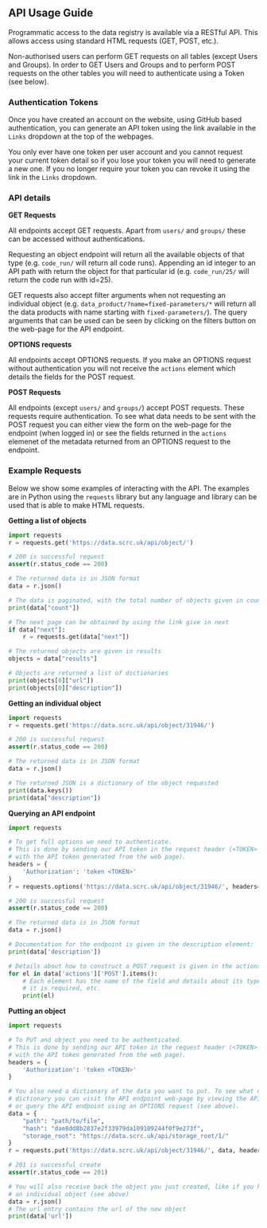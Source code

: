 ## API Usage Guide

Programmatic access to the data registry is available via a RESTful API.
This allows access using standard HTML requests (GET, POST, etc.).

Non-authorised users can perform GET requests on all tables (except Users and Groups).
In order to GET Users and Groups and to perform POST requests on the other tables you
will need to authenticate using a Token (see below).

### Authentication Tokens

Once you have created an account on the website, using GitHub based authentication,
you can generate an API token using the link available in the `Links` dropdown at
the top of the webpages.

You only ever have one token per user account and you cannot request your current token
detail so if you lose your token you will need to generate a new one. If you no longer 
require your token you can revoke it using the link in the `Links` dropdown.

### API details

**GET Requests**

All endpoints accept GET requests. Apart from `users/` and `groups/` these can
be accessed without authentications.

Requesting an object endpoint will return all
the available objects of that type (e.g. `code_run/` will return all code runs).
Appending an id integer to an API path with return the object for that particular
id (e.g. `code_run/25/` will return the code run with id=25).

GET requests also accept filter arguments when not requesting an individual object
(e.g. `data_product/?name=fixed-parameters/*` will return all the data products with
name starting with `fixed-parameters/`).  The query arguments that can be used can be
seen by clicking on the filters button on the web-page for the API endpoint.

**OPTIONS requests**

All endpoints accept OPTIONS requests. If you make an OPTIONS request without
authentication you will not receive the `actions` element which details the fields
for the POST request.

**POST Requests**

All endpoints (except `users/` and `groups/`) accept POST requests. These requests
require authentication. To see what data needs to be sent with the POST request you can
either view the form on the web-page for the endpoint (when logged in) or see the fields
returned in the `actions` elemenet of the metadata returned from an OPTIONS request to
the endpoint. 

### Example Requests

Below we show some examples of interacting with the API. The examples are in Python
using the `requests` library but any language and library can be used that is able to make HTML
requests.

**Getting a list of objects**

```python
import requests
r = requests.get('https://data.scrc.uk/api/object/')

# 200 is successful request
assert(r.status_code == 200)

# The returned data is in JSON format
data = r.json()

# The data is paginated, with the total number of objects given in count
print(data["count"])

# The next page can be obtained by using the link give in next
if data["next"]:
    r = requests.get(data["next"])

# The returned objects are given in results
objects = data["results"]

# Objects are returned a list of dictionaries
print(objects[0]["url"])
print(objects[0]["description"])
```

**Getting an individual object**

```python
import requests
r = requests.get('https://data.scrc.uk/api/object/31946/')

# 200 is successful request
assert(r.status_code == 200)

# The returned data is in JSON format
data = r.json()

# The returned JSON is a dictionary of the object requested
print(data.keys())
print(data["description"])
```

**Querying an API endpoint**

```python
import requests

# To get full options we need to authenticate.
# This is done by sending our API token in the request header (<TOKEN> should be repleaced
# with the API token generated from the web page).
headers = {
    'Authorization': 'token <TOKEN>'
}
r = requests.options('https://data.scrc.uk/api/object/31946/', headers=headers)

# 200 is successful request
assert(r.status_code == 200)

# The returned data is in JSON format
data = r.json()

# Documentation for the endpoint is given in the description element:
print(data['description'])

# Details about how to construct a POST request is given in the actions element.
for el in data['actions']['POST'].items():
    # Each element has the name of the field and details about its type, whether
    # it is required, etc.
    print(el)
```

**Putting an object**

```python
import requests

# To PUT and object you need to be authenticated.
# This is done by sending our API token in the request header (<TOKEN> should be repleaced
# with the API token generated from the web page).
headers = {
    'Authorization': 'token <TOKEN>'
}

# You also need a dictionary of the data you want to put. To see what needs to go into this
# dictionary you can visit the API endpoint web-page by viewing the API endpoint in a browser
# or query the API endpoint using an OPTIONS request (see above).
data = {
    "path": "path/to/file",
    "hash": "dae8dd8b2837e2f33979da109109244f0f9e273f",
    "storage_root": "https://data.scrc.uk/api/storage_root/1/"
}
r = requests.put('https://data.scrc.uk/api/object/31946/', data, headers=headers)

# 201 is successful create
assert(r.status_code == 201)

# You will also receive back the object you just created, like if you had done a GET for
# an individual object (see above)
data = r.json()
# The url entry contains the url of the new object
print(data['url'])
```